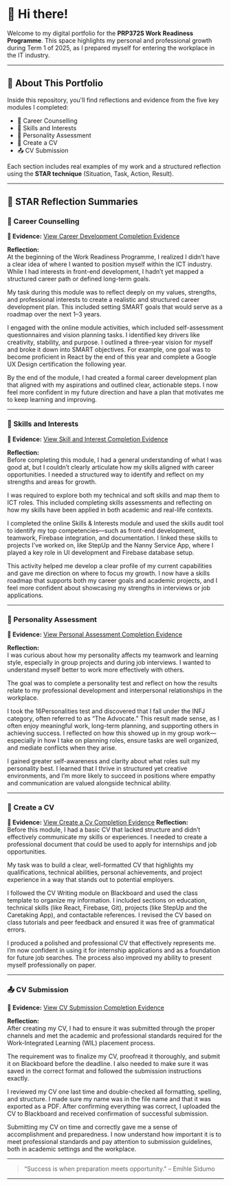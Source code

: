 # 👋 Hi there!

Welcome to my digital portfolio for the **PRP372S Work Readiness Programme**. This space highlights my personal and professional growth during Term 1 of 2025, as I prepared myself for entering the workplace in the IT industry.



---

## 📘 About This Portfolio

Inside this repository, you'll find reflections and evidence from the five key modules I completed:

- 🧭 Career Counselling  
- 🎯 Skills and Interests  
- 👤 Personality Assessment  
- 📄 Create a CV  
- 📤 CV Submission  

Each section includes real examples of my work and a structured reflection using the **STAR technique** (Situation, Task, Action, Result).

---





## 🔄 STAR Reflection Summaries

### 🧭 Career Counselling

**📁 Evidence:** [View Career Development Completion Evidence](./taskcompleted/CareerDevelopment.png)

**Reflection:**  
At the beginning of the Work Readiness Programme, I realized I didn’t have a clear idea of where I wanted to position myself within the ICT industry. While I had interests in front-end development, I hadn’t yet mapped a structured career path or defined long-term goals.

My task during this module was to reflect deeply on my values, strengths, and professional interests to create a realistic and structured career development plan. This included setting SMART goals that would serve as a roadmap over the next 1–3 years.

I engaged with the online module activities, which included self-assessment questionnaires and vision planning tasks. I identified key drivers like creativity, stability, and purpose. I outlined a three-year vision for myself and broke it down into SMART objectives. For example, one goal was to become proficient in React by the end of this year and complete a Google UX Design certification the following year.

By the end of the module, I had created a formal career development plan that aligned with my aspirations and outlined clear, actionable steps. I now feel more confident in my future direction and have a plan that motivates me to keep learning and improving.

---

### 🎯 Skills and Interests

**📁 Evidence:** [View Skill and Interest Completion Evidence](./taskcompleted/SkillandInterest.png)

**Reflection:**  
Before completing this module, I had a general understanding of what I was good at, but I couldn’t clearly articulate how my skills aligned with career opportunities. I needed a structured way to identify and reflect on my strengths and areas for growth.

I was required to explore both my technical and soft skills and map them to ICT roles. This included completing skills assessments and reflecting on how my skills have been applied in both academic and real-life contexts.

I completed the online Skills & Interests module and used the skills audit tool to identify my top competencies—such as front-end development, teamwork, Firebase integration, and documentation. I linked these skills to projects I’ve worked on, like StepUp and the Nanny Service App, where I played a key role in UI development and Firebase database setup.

This activity helped me develop a clear profile of my current capabilities and gave me direction on where to focus my growth. I now have a skills roadmap that supports both my career goals and academic projects, and I feel more confident about showcasing my strengths in interviews or job applications.

---

### 👤 Personality Assessment

**📁 Evidence:** [View Personal Assessment Completion Evidence](./taskcompleted/PersonalAssessment.png)

**Reflection:**  
I was curious about how my personality affects my teamwork and learning style, especially in group projects and during job interviews. I wanted to understand myself better to work more effectively with others.

The goal was to complete a personality test and reflect on how the results relate to my professional development and interpersonal relationships in the workplace.

I took the 16Personalities test and discovered that I fall under the INFJ category, often referred to as “The Advocate.” This result made sense, as I often enjoy meaningful work, long-term planning, and supporting others in achieving success. I reflected on how this showed up in my group work—especially in how I take on planning roles, ensure tasks are well organized, and mediate conflicts when they arise.

I gained greater self-awareness and clarity about what roles suit my personality best. I learned that I thrive in structured yet creative environments, and I’m more likely to succeed in positions where empathy and communication are valued alongside technical ability.

---

### 📄 Create a CV

**📁 Evidence:** [View Create a Cv Completion Evidence](./taskcompleted/CreateCv.png)
**Reflection:**  
Before this module, I had a basic CV that lacked structure and didn’t effectively communicate my skills or experiences. I needed to create a professional document that could be used to apply for internships and job opportunities.

My task was to build a clear, well-formatted CV that highlights my qualifications, technical abilities, personal achievements, and project experience in a way that stands out to potential employers.

I followed the CV Writing module on Blackboard and used the class template to organize my information. I included sections on education, technical skills (like React, Firebase, Git), projects (like StepUp and the Caretaking App), and contactable references. I revised the CV based on class tutorials and peer feedback and ensured it was free of grammatical errors.

I produced a polished and professional CV that effectively represents me. I’m now confident in using it for internship applications and as a foundation for future job searches. The process also improved my ability to present myself professionally on paper.

---

### 📤 CV Submission

**📁 Evidence:** [View CV Submission Completion Evidence](./taskcompleted/CVsubmission.png)

**Reflection:**  
After creating my CV, I had to ensure it was submitted through the proper channels and met the academic and professional standards required for the Work-Integrated Learning (WIL) placement process.

The requirement was to finalize my CV, proofread it thoroughly, and submit it on Blackboard before the deadline. I also needed to make sure it was saved in the correct format and followed the submission instructions exactly.

I reviewed my CV one last time and double-checked all formatting, spelling, and structure. I made sure my name was in the file name and that it was exported as a PDF. After confirming everything was correct, I uploaded the CV to Blackboard and received confirmation of successful submission.

Submitting my CV on time and correctly gave me a sense of accomplishment and preparedness. I now understand how important it is to meet professional standards and pay attention to submission guidelines, both in academic settings and the workplace.

---

> “Success is when preparation meets opportunity.” – Emihle Sidumo

---
